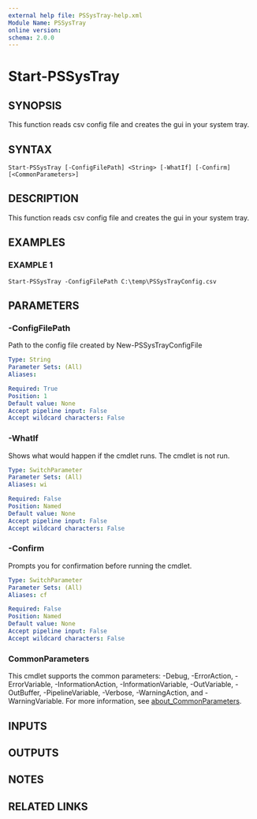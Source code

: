 ```yaml
---
external help file: PSSysTray-help.xml
Module Name: PSSysTray
online version:
schema: 2.0.0
---
```


# Start-PSSysTray

## SYNOPSIS
This function reads csv config file and creates the gui in your system tray.

## SYNTAX

```
Start-PSSysTray [-ConfigFilePath] <String> [-WhatIf] [-Confirm] [<CommonParameters>]
```

## DESCRIPTION
This function reads csv config file and creates the gui in your system tray.

## EXAMPLES

### EXAMPLE 1
```
Start-PSSysTray -ConfigFilePath C:\temp\PSSysTrayConfig.csv
```

## PARAMETERS

### -ConfigFilePath
Path to the config file created by New-PSSysTrayConfigFile

```yaml
Type: String
Parameter Sets: (All)
Aliases:

Required: True
Position: 1
Default value: None
Accept pipeline input: False
Accept wildcard characters: False
```

### -WhatIf
Shows what would happen if the cmdlet runs.
The cmdlet is not run.

```yaml
Type: SwitchParameter
Parameter Sets: (All)
Aliases: wi

Required: False
Position: Named
Default value: None
Accept pipeline input: False
Accept wildcard characters: False
```

### -Confirm
Prompts you for confirmation before running the cmdlet.

```yaml
Type: SwitchParameter
Parameter Sets: (All)
Aliases: cf

Required: False
Position: Named
Default value: None
Accept pipeline input: False
Accept wildcard characters: False
```

### CommonParameters
This cmdlet supports the common parameters: -Debug, -ErrorAction, -ErrorVariable, -InformationAction, -InformationVariable, -OutVariable, -OutBuffer, -PipelineVariable, -Verbose, -WarningAction, and -WarningVariable. For more information, see [about_CommonParameters](http://go.microsoft.com/fwlink/?LinkID=113216).

## INPUTS

## OUTPUTS

## NOTES

## RELATED LINKS
